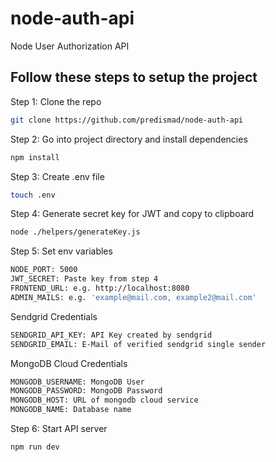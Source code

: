 # node-auth-api
Node User Authorization API

## Follow these steps to setup the project

Step 1: Clone the repo
```bash
git clone https://github.com/predismad/node-auth-api
```

Step 2: Go into project directory and install dependencies
```bash
npm install
````

Step 3: Create .env file
```bash
touch .env
```

Step 4: Generate secret key for JWT and copy to clipboard
```bash
node ./helpers/generateKey.js
```

Step 5: Set env variables

```bash
NODE_PORT: 5000
JWT_SECRET: Paste key from step 4
FRONTEND_URL: e.g. http://localhost:8080
ADMIN_MAILS: e.g. 'example@mail.com, example2@mail.com'
```
Sendgrid Credentials

```bash
SENDGRID_API_KEY: API Key created by sendgrid
SENDGRID_EMAIL: E-Mail of verified sendgrid single sender
```
MongoDB Cloud Credentials

```bash
MONGODB_USERNAME: MongoDB User
MONGODB_PASSWORD: MongoDB Password
MONGODB_HOST: URL of mongodb cloud service
MONGODB_NAME: Database name
```

Step 6: Start API server

```bash
npm run dev
```
